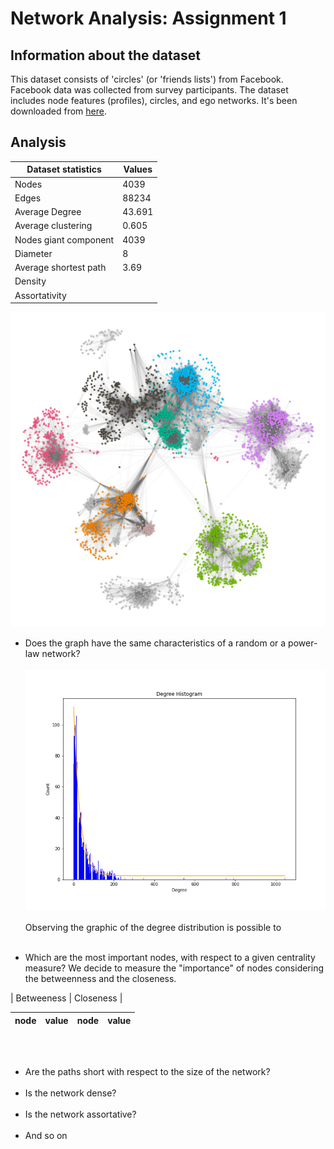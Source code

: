 # Network Analysis: Assignment 1

## Information about the dataset
This dataset consists of 'circles' (or 'friends lists') from Facebook. Facebook data was collected from survey participants. The dataset includes node features (profiles), circles, and ego networks.
It's been downloaded from [here](https://snap.stanford.edu/data/ego-Facebook.html).

## Analysis

| Dataset statistics | Values|
|--------------------|-------|
| Nodes | 4039               |
| Edges | 88234              |
| Average Degree | 43.691    |
| Average clustering | 0.605 |
| Nodes giant component | 4039 |
| Diameter | 8               |
| Average shortest path | 3.69|
| Density |                  |
| Assortativity |            |


<!-- Uncomment on github ![alt text](https://github.com/LazyRacc00n/NetworkAnalysis_1Assignment/blob/main/images/Facebooks_circles.png) -->
![alt text](images\Facebooks_circles.png)

- Does the graph have the same characteristics of a random or a power-law network?
 </br></br>
  ![alt text](images\degree_distribution.png)
  </br></br>
  Observing the graphic of the degree distribution is possible to
  </br></br>



- Which are the most important nodes, with respect to a given centrality measure?
We decide to measure the "importance" of nodes considering the betweenness and the closeness.

| Betweeness | Closeness |

| node | value | node |value |
|------|-------|------|------|

  </br></br>
- Are the paths short with respect to the size of the network?
  </br></br>
- Is the network dense?
  </br></br>
- Is the network assortative?
  </br></br>
- And so on